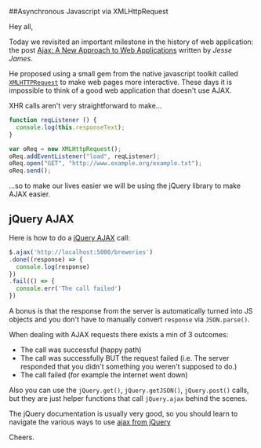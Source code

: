 ##Asynchronous Javascript via XMLHttpRequest

Hey all,

Today we revisited an important milestone in the history of web application: the post [Ajax: A New Approach to Web Applications](http://adaptivepath.org/ideas/ajax-new-approach-web-applications/) written by _Jesse James_.  

He proposed using a small gem from the native javascript toolkit called [`XMLHTTPRequest`](https://developer.mozilla.org/en-US/docs/Web/API/XMLHttpRequest/Using_XMLHttpRequest) to make web pages more interactive.  These days it is impossible to think of a good web application that doesn't use AJAX.

XHR calls aren't very straightforward to make...
```js
function reqListener () {
  console.log(this.responseText);
}

var oReq = new XMLHttpRequest();
oReq.addEventListener("load", reqListener);
oReq.open("GET", "http://www.example.org/example.txt");
oReq.send();
```

...so to make our lives easier we will be using the jQuery library to make AJAX easier.

## jQuery AJAX

Here is how to do a [jQuery AJAX](http://api.jquery.com/jQuery.ajax/) call:
```js
$.ajax('http://localhost:5000/breweries')
.done((response) => {
  console.log(response)
})
.fail(() => {
  console.err('The call failed')
})
```

A bonus is that the response from the server is automatically turned into JS objects and you don't have to manually convert `response` via `JSON.parse()`.

When dealing with AJAX requests there exists a min of 3 outcomes:

* The call was successful (happy path)
* The call was successfully BUT the request failed (i.e. The server responded that you didn't something you weren't supposed to do.)
* The call failed (for example the internet went down)

Also you can use the `jQuery.get()`, `jQuery.getJSON()`, `jQuery.post()` calls, but they are just helper functions that call `jQuery.ajax` behind the scenes.

The jQuery documentation is usually very good, so you should learn to navigate the various ways to use [ajax from jQuery](http://api.jquery.com/jquery.ajax/)

Cheers.
